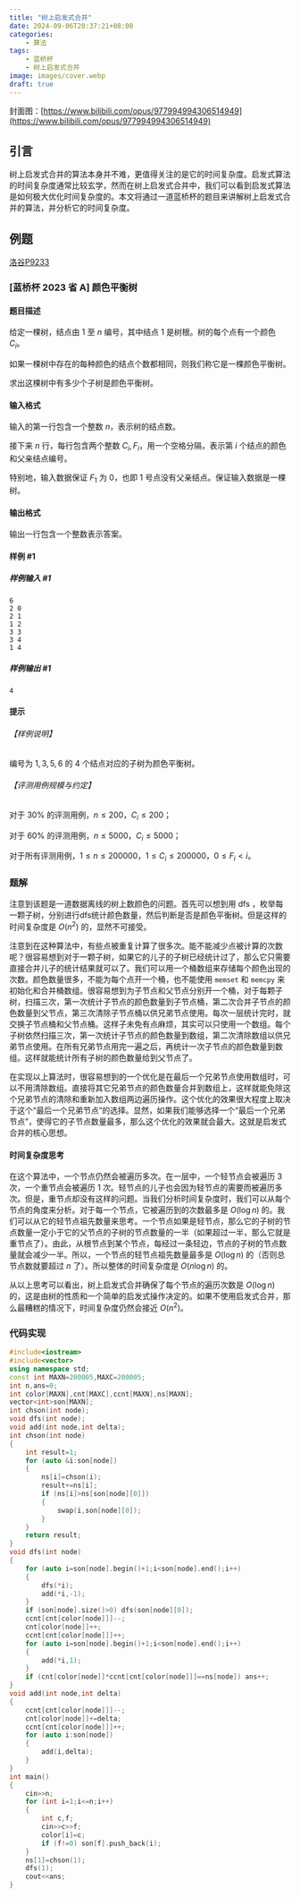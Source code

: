 ```yaml
---
title: "树上启发式合并"
date: 2024-09-06T20:37:21+08:00
categories:
    - 算法
tags:
    - 蓝桥杯
    - 树上启发式合并
image: images/cover.webp
draft: true
---
```

封面图：[https://www.bilibili.com/opus/977994994306514949](https://www.bilibili.com/opus/977994994306514949)
## 引言
树上启发式合并的算法本身并不难，更值得关注的是它的时间复杂度。启发式算法的时间复杂度通常比较玄学，然而在树上启发式合并中，我们可以看到启发式算法是如何极大优化时间复杂度的。本文将通过一道蓝桥杯的题目来讲解树上启发式合并的算法，并分析它的时间复杂度。

## 例题
[洛谷P9233](https://www.luogu.com.cn/problem/P9233)
### [蓝桥杯 2023 省 A] 颜色平衡树

#### 题目描述

给定一棵树，结点由 $1$ 至 $n$ 编号，其中结点 $1$ 是树根。树的每个点有一个颜色 $C_i$。

如果一棵树中存在的每种颜色的结点个数都相同，则我们称它是一棵颜色平衡树。

求出这棵树中有多少个子树是颜色平衡树。

#### 输入格式

输入的第一行包含一个整数 $n$，表示树的结点数。

接下来 $n$ 行，每行包含两个整数 $C_i,F_i$，用一个空格分隔，表示第 $i$ 个结点的颜色和父亲结点编号。

特别地，输入数据保证 $F_1$ 为 $0$，也即 $1$ 号点没有父亲结点。保证输入数据是一棵树。

#### 输出格式

输出一行包含一个整数表示答案。

#### 样例 #1

##### 样例输入 #1

```
6
2 0
2 1
1 2
3 3
3 4
1 4
```

##### 样例输出 #1

```
4
```

#### 提示

###### 【样例说明】

编号为 $1,3,5,6$ 的 $4$ 个结点对应的子树为颜色平衡树。

###### 【评测用例规模与约定】

对于 $30 \%$ 的评测用例，$n \leq 200$，$C_i \leq 200$；

对于 $60 \%$ 的评测用例，$n \leq 5000$，$C_i \leq 5000$；

对于所有评测用例，$1 \leq n \leq 200000$，$1 \leq C_i \leq 200000$，$0 \leq F_i<i$。

### 题解
注意到该题是一道数据离线的树上数颜色的问题。首先可以想到用 dfs ，枚举每一颗子树，分别进行dfs统计颜色数量，然后判断是否是颜色平衡树。但是这样的时间复杂度是 $O(n^2)$ 的，显然不可接受。

注意到在这种算法中，有些点被重复计算了很多次。能不能减少点被计算的次数呢？很容易想到对于一颗子树，如果它的儿子的子树已经统计过了，那么它只需要直接合并儿子的统计结果就可以了。我们可以用一个桶数组来存储每个颜色出现的次数。颜色数量很多，不能为每个点开一个桶，也不能使用 `memset` 和 `memcpy` 来初始化和合并桶数组。很容易想到为子节点和父节点分别开一个桶，对于每颗子树，扫描三次，第一次统计子节点的颜色数量到子节点桶，第二次合并子节点的颜色数量到父节点，第三次清除子节点桶以供兄弟节点使用。每次一层统计完时，就交换子节点桶和父节点桶。这样子未免有点麻烦，其实可以只使用一个数组。每个子树依然扫描三次，第一次统计子节点的颜色数量到数组，第二次清除数组以供兄弟节点使用。在所有兄弟节点用完一遍之后，再统计一次子节点的颜色数量到数组。这样就能统计所有子树的颜色数量给到父节点了。

在实现以上算法时，很容易想到的一个优化是在最后一个兄弟节点使用数组时，可以不用清除数组。直接将其它兄弟节点的颜色数量合并到数组上，这样就能免除这个兄弟节点的清除和重新加入数组两边遍历操作。这个优化的效果很大程度上取决于这个“最后一个兄弟节点”的选择。显然，如果我们能够选择一个“最后一个兄弟节点”，使得它的子节点数量最多，那么这个优化的效果就会最大。这就是启发式合并的核心思想。

#### 时间复杂度思考
在这个算法中，一个节点仍然会被遍历多次。在一层中，一个轻节点会被遍历 3 次，一个重节点会被遍历 1 次。轻节点的儿子也会因为轻节点的需要而被遍历多次。但是，重节点却没有这样的问题。当我们分析时间复杂度时，我们可以从每个节点的角度来分析。对于每一个节点，它被遍历到的次数最多是 $O(\log n)$ 的。我们可以从它的轻节点祖先数量来思考。一个节点如果是轻节点，那么它的子树的节点数量一定小于它的父节点的子树的节点数量的一半（如果超过一半，那么它就是重节点了）。由此，从根节点到某个节点，每经过一条轻边，节点的子树的节点数量就会减少一半。所以，一个节点的轻节点祖先数量最多是 $O(\log n)$ 的（否则总节点数就要超过 $n$ 了）。所以整体的时间复杂度是 $O(n\log n)$ 的。

从以上思考可以看出，树上启发式合并确保了每个节点的遍历次数是 $O(\log n)$ 的，这是由树的性质和一个简单的启发式操作决定的。如果不使用启发式合并，那么最糟糕的情况下，时间复杂度仍然会接近 $O(n^2)$。

### 代码实现
```cpp
#include<iostream>
#include<vector>
using namespace std;
const int MAXN=200005,MAXC=200005;
int n,ans=0;
int color[MAXN],cnt[MAXC],ccnt[MAXN],ns[MAXN];
vector<int>son[MAXN];
int chson(int node);
void dfs(int node);
void add(int node,int delta);
int chson(int node)
{
    int result=1;
    for (auto &i:son[node])
    {
        ns[i]=chson(i);
        result+=ns[i];
        if (ns[i]>ns[son[node][0]])
        {
            swap(i,son[node][0]);
        }
    }
    return result;
}
void dfs(int node)
{
    for (auto i=son[node].begin()+1;i<son[node].end();i++)
    {
        dfs(*i);
        add(*i,-1);
    }
    if (son[node].size()>0) dfs(son[node][0]);
    ccnt[cnt[color[node]]]--;
    cnt[color[node]]++;
    ccnt[cnt[color[node]]]++;
    for (auto i=son[node].begin()+1;i<son[node].end();i++)
    {
        add(*i,1);
    }
    if (cnt[color[node]]*ccnt[cnt[color[node]]]==ns[node]) ans++;
}
void add(int node,int delta)
{
    ccnt[cnt[color[node]]]--;
    cnt[color[node]]+=delta;
    ccnt[cnt[color[node]]]++;
    for (auto i:son[node])
    {
        add(i,delta);
    }
}
int main()
{
    cin>>n;
    for (int i=1;i<=n;i++)
    {
        int c,f;
        cin>>c>>f;
        color[i]=c;
        if (f!=0) son[f].push_back(i);
    }
    ns[1]=chson(1);
    dfs(1);
    cout<<ans;
}
```